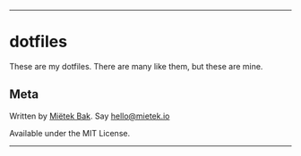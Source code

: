 --------------------------------------------------------------------------------

# dotfiles

These are my dotfiles.  There are many like them, but these are mine.


## Meta

Written by [Miëtek Bak][].  Say hello@mietek.io

Available under the MIT License.

--------------------------------------------------------------------------------

[Miëtek Bak]: http://mietek.io
